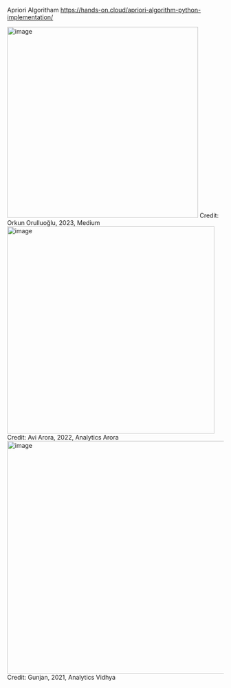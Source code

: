 Apriori Algoritham 
https://hands-on.cloud/apriori-algorithm-python-implementation/

<img width="444" alt="image" src="https://github.com/user-attachments/assets/ef45461c-19c0-4c64-8295-738308375a3f" />
Credit: Orkun Orulluoğlu, 2023, Medium

<img width="482" alt="image" src="https://github.com/user-attachments/assets/1e5cb524-12a3-4bba-b0ac-2b83ce41ead5" />
Credit: Avi Arora, 2022, Analytics Arora

<img width="541" alt="image" src="https://github.com/user-attachments/assets/a337cfa1-0c02-4286-9f2d-d26709f30339" />
Credit: Gunjan, 2021, Analytics Vidhya
